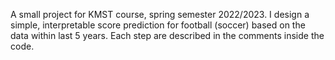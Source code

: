 A small project for KMST course, spring semester 2022/2023.
I design a simple, interpretable score prediction for football (soccer) based on the data within last 5 years. 
Each step are described in the comments inside the code.
